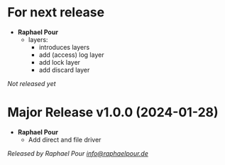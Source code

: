 # For next release
  * **Raphael Pour**
    * layers: 
      * introduces layers
      * add (access) log layer
      * add lock layer
      * add discard layer

*Not released yet*

# Major Release v1.0.0 (2024-01-28)
  * **Raphael Pour**
    * Add direct and file driver

*Released by Raphael Pour <info@raphaelpour.de>*
